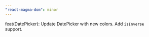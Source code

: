 ```yaml
---
"react-magma-dom": minor
---
```


feat(DatePicker): Update DatePicker with new colors. Add `isInverse` support.
